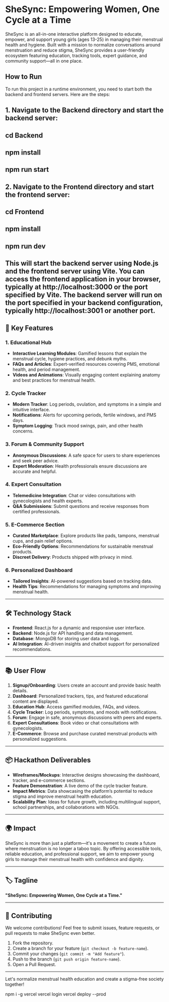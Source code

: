 # SheSync: Empowering Women, One Cycle at a Time

SheSync is an all-in-one interactive platform designed to educate, empower, and support young girls (ages 13-25) in managing their menstrual health and hygiene. Built with a mission to normalize conversations around menstruation and reduce stigma, SheSync provides a user-friendly ecosystem featuring education, tracking tools, expert guidance, and community support—all in one place.

## How to Run 
To run this project in a runtime environment, you need to start both the backend and frontend servers. Here are the steps:

## **1. Navigate to the Backend directory and start the backend server:**

## **cd Backend**
## **npm install**
## **npm run start**

## **2. Navigate to the Frontend directory and start the frontend server:**

## **cd Frontend**
## **npm install**
## **npm run dev**

## This will start the backend server using Node.js and the frontend server using Vite. You can access the frontend application in your browser, typically at http://localhost:3000 or the port specified by Vite. The backend server will run on the port specified in your backend configuration, typically http://localhost:3001 or another port.




## 🚀 Key Features

### **1. Educational Hub**
- **Interactive Learning Modules**: Gamified lessons that explain the menstrual cycle, hygiene practices, and debunk myths.
- **FAQs and Articles**: Expert-verified resources covering PMS, emotional health, and period management.
- **Videos and Animations**: Visually engaging content explaining anatomy and best practices for menstrual health.

### **2. Cycle Tracker**
- **Modern Tracker**: Log periods, ovulation, and symptoms in a simple and intuitive interface.
- **Notifications**: Alerts for upcoming periods, fertile windows, and PMS days.
- **Symptom Logging**: Track mood swings, pain, and other health concerns.

### **3. Forum & Community Support**
- **Anonymous Discussions**: A safe space for users to share experiences and seek peer advice.
- **Expert Moderation**: Health professionals ensure discussions are accurate and helpful.

### **4. Expert Consultation**
- **Telemedicine Integration**: Chat or video consultations with gynecologists and health experts.
- **Q&A Submissions**: Submit questions and receive responses from certified professionals.

### **5. E-Commerce Section**
- **Curated Marketplace**: Explore products like pads, tampons, menstrual cups, and pain relief options.
- **Eco-Friendly Options**: Recommendations for sustainable menstrual products.
- **Discreet Delivery**: Products shipped with privacy in mind.

### **6. Personalized Dashboard**
- **Tailored Insights**: AI-powered suggestions based on tracking data.
- **Health Tips**: Recommendations for managing symptoms and improving menstrual health.

---

## 🛠️ Technology Stack

- **Frontend**: React.js for a dynamic and responsive user interface.
- **Backend**: Node.js for API handling and data management.
- **Database**: MongoDB for storing user data and logs.
- **AI Integration**: AI-driven insights and chatbot support for personalized recommendations.

---

## 📚 User Flow

1. **Signup/Onboarding**: Users create an account and provide basic health details.
2. **Dashboard**: Personalized trackers, tips, and featured educational content are displayed.
3. **Education Hub**: Access gamified modules, FAQs, and videos.
4. **Cycle Tracker**: Log periods, symptoms, and moods with notifications.
5. **Forum**: Engage in safe, anonymous discussions with peers and experts.
6. **Expert Consultations**: Book video or chat consultations with gynecologists.
7. **E-Commerce**: Browse and purchase curated menstrual products with personalized suggestions.

---

## 📦 Hackathon Deliverables

- **Wireframes/Mockups**: Interactive designs showcasing the dashboard, tracker, and e-commerce sections.
- **Feature Demonstration**: A live demo of the cycle tracker feature.
- **Impact Metrics**: Data showcasing the platform’s potential to reduce stigma and improve menstrual health education.
- **Scalability Plan**: Ideas for future growth, including multilingual support, school partnerships, and collaborations with NGOs.

---

## 🌍 Impact

SheSync is more than just a platform—it's a movement to create a future where menstruation is no longer a taboo topic. By offering accessible tools, reliable education, and professional support, we aim to empower young girls to manage their menstrual health with confidence and dignity.

---

## 🏷️ Tagline

**"SheSync: Empowering Women, One Cycle at a Time."**

---

## 🤝 Contributing

We welcome contributions! Feel free to submit issues, feature requests, or pull requests to make SheSync even better.

1. Fork the repository.
2. Create a branch for your feature (`git checkout -b feature-name`).
3. Commit your changes (`git commit -m "Add feature"`).
4. Push to the branch (`git push origin feature-name`).
5. Open a Pull Request.

---


Let's normalize menstrual health education and create a stigma-free society together!





npm i -g vercel
vercel login
vercel deploy --prod
